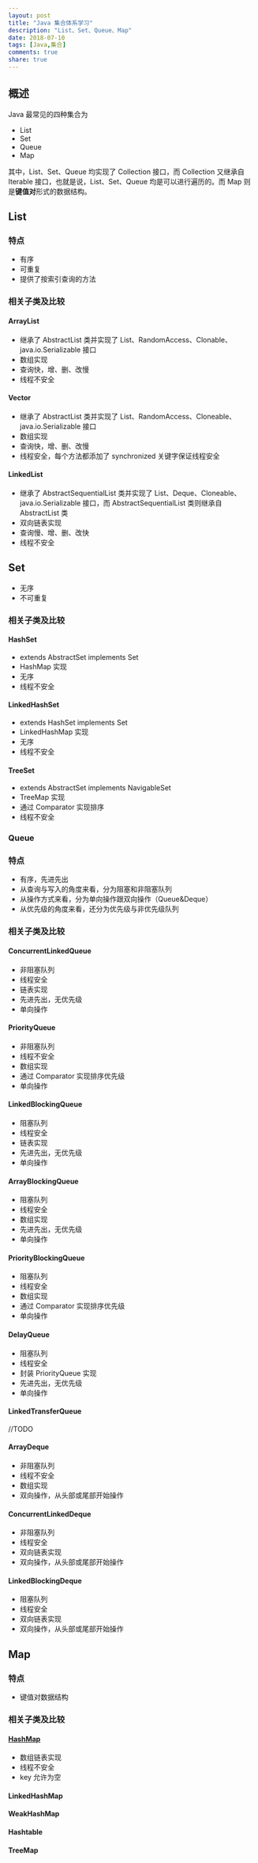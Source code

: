 ```yaml
---
layout: post
title: "Java 集合体系学习"
description: "List、Set、Queue、Map"
date: 2018-07-10
tags: [Java,集合]
comments: true
share: true
---
```


## 概述
Java 最常见的四种集合为
- List
- Set
- Queue
- Map

其中，List、Set、Queue 均实现了 Collection 接口，而 Collection 又继承自 Iterable 接口，也就是说，List、Set、Queue 均是可以进行遍历的。而 Map 则是**键值对**形式的数据结构。

## List
### 特点
- 有序
- 可重复
- 提供了按索引查询的方法

### 相关子类及比较
#### ArrayList
- 继承了 AbstractList 类并实现了 List、RandomAccess、Clonable、java.io.Serializable 接口
- 数组实现
- 查询快，增、删、改慢
- 线程不安全

#### Vector
- 继承了 AbstractList 类并实现了 List、RandomAccess、Cloneable、java.io.Serializable 接口
- 数组实现
- 查询快，增、删、改慢
- 线程安全，每个方法都添加了 synchronized 关键字保证线程安全

#### LinkedList
- 继承了 AbstractSequentialList 类并实现了 List、Deque、Cloneable、java.io.Serializable 接口，而 AbstractSequentialList 类则继承自 AbstractList 类
- 双向链表实现
- 查询慢、增、删、改快
- 线程不安全

## Set
- 无序
- 不可重复

### 相关子类及比较
#### HashSet
- extends AbstractSet implements Set
- HashMap 实现
- 无序
- 线程不安全

#### LinkedHashSet
- extends HashSet implements Set 
- LinkedHashMap 实现
- 无序
- 线程不安全

#### TreeSet
- extends AbstractSet implements NavigableSet
- TreeMap 实现
- 通过 Comparator 实现排序
- 线程不安全

### Queue
### 特点
- 有序，先进先出
- 从查询与写入的角度来看，分为阻塞和非阻塞队列
- 从操作方式来看，分为单向操作跟双向操作（Queue&Deque）
- 从优先级的角度来看，还分为优先级与非优先级队列

### 相关子类及比较
#### ConcurrentLinkedQueue
- 非阻塞队列
- 线程安全
- 链表实现
- 先进先出，无优先级
- 单向操作

#### PriorityQueue
- 非阻塞队列
- 线程不安全
- 数组实现
- 通过 Comparator 实现排序优先级
- 单向操作

#### LinkedBlockingQueue
- 阻塞队列
- 线程安全
- 链表实现
- 先进先出，无优先级
- 单向操作

#### ArrayBlockingQueue
- 阻塞队列
- 线程安全
- 数组实现
- 先进先出，无优先级
- 单向操作

#### PriorityBlockingQueue
- 阻塞队列
- 线程安全
- 数组实现
- 通过 Comparator 实现排序优先级
- 单向操作

#### DelayQueue
- 阻塞队列
- 线程安全
- 封装 PriorityQueue 实现
- 先进先出，无优先级
- 单向操作

#### LinkedTransferQueue
//TODO

#### ArrayDeque
- 非阻塞队列
- 线程不安全
- 数组实现
- 双向操作，从头部或尾部开始操作

#### ConcurrentLinkedDeque
- 非阻塞队列
- 线程安全
- 双向链表实现
- 双向操作，从头部或尾部开始操作

#### LinkedBlockingDeque
- 阻塞队列
- 线程安全
- 双向链表实现
- 双向操作，从头部或尾部开始操作

## Map
### 特点
- 键值对数据结构

### 相关子类及比较
#### [HashMap](/hashmap-sourcecode)
- 数组链表实现
- 线程不安全
- key 允许为空

#### LinkedHashMap

#### WeakHashMap

#### Hashtable

#### TreeMap

<!-- ## QA
1. List 为例，因为 AbstractList 已经实现了 List 接口，而 ArrayList 已经继承了 AbstractList 抽象类，为什么 ArrayList 还要声明实现 List 接口？

    答：见 [ArrayList 为什么要重复声明实现 List 接口]()

2. 啦啦啦 -->